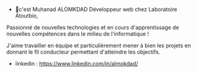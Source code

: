 - 👋c'est Muhanad ALOMKDAD  Développeur web chez Laboratoire Atoutbio,

Passionné de nouvelles technologies et en cours d'apprentissage de nouvelles compétences dans le milieu de l'informatique !

J'aime travailler en équipe et particulièrement mener à bien les projets en donnant le fil conducteur permettant d'atteindre les objectifs.
- linkedin : https://www.linkedin.com/in/almokdad/

